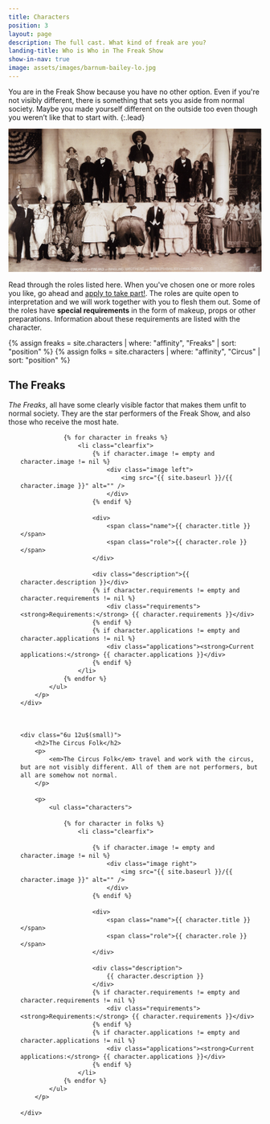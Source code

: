 ```yaml
---
title: Characters
position: 3
layout: page
description: The full cast. What kind of freak are you?
landing-title: Who is Who in The Freak Show
show-in-nav: true
image: assets/images/barnum-bailey-lo.jpg
---
```


You are in the Freak Show because you have no other option. Even if you're not visibly different, there is something that sets you aside from normal society. Maybe you made yourself different on the outside too even though you weren’t like that to start with.
{:.lead}

<img src="assets/images/barnum-bailey.jpg" class="image fit" alt="Barnum Bailey Gang"/>


Read through the roles listed here. When you've chosen one or more roles you like, go ahead and <a href="apply.html">apply to take part!</a>. The roles are quite open to interpretation and we will work together with you to flesh them out. Some of the roles have <strong>special requirements</strong> in the form of makeup, props or other preparations. Information about these requirements are listed with the character.

{% assign freaks = site.characters | where: "affinity", "Freaks" | sort: "position" %}
{% assign folks = site.characters | where: "affinity", "Circus" | sort: "position" %}

<div class="row">
    <div class="6u 12u$(small)">
        <h2>The Freaks</h2>
        <p>
            <em>The Freaks</em>, all have some clearly visible factor that makes them unfit to normal society. They are the star performers of the Freak Show, and also those who receive the most hate.
        </p>
        <p>
            <ul class="characters">



                {% for character in freaks %}
                    <li class="clearfix">
                        {% if character.image != empty and character.image != nil %}
                            <div class="image left">
                                <img src="{{ site.baseurl }}/{{ character.image }}" alt="" />
                            </div>
                        {% endif %}

                        <div>
                            <span class="name">{{ character.title }}</span>
                            <span class="role">{{ character.role }}</span>
                        </div>

                        <div class="description">{{ character.description }}</div>                        
                        {% if character.requirements != empty and character.requirements != nil %}
                            <div class="requirements"><strong>Requirements:</strong> {{ character.requirements }}</div>
                        {% endif %}
                        {% if character.applications != empty and character.applications != nil %}
                            <div class="applications"><strong>Current applications:</strong> {{ character.applications }}</div>
                        {% endif %}
                    </li>
                {% endfor %}
            </ul>
        </p>
    </div>



    <div class="6u 12u$(small)">
        <h2>The Circus Folk</h2>
        <p>
            <em>The Circus Folk</em> travel and work with the circus, but are not visibly different. All of them are not performers, but all are somehow not normal.
        </p>

        <p>
            <ul class="characters">

                {% for character in folks %}
                    <li class="clearfix">

                        {% if character.image != empty and character.image != nil %}
                            <div class="image right">
                                <img src="{{ site.baseurl }}/{{ character.image }}" alt="" />
                            </div>
                        {% endif %}

                        <div>
                            <span class="name">{{ character.title }}</span>
                            <span class="role">{{ character.role }}</span>
                        </div>

                        <div class="description">
                            {{ character.description }}
                        </div>
                        {% if character.requirements != empty and character.requirements != nil %}
                            <div class="requirements"><strong>Requirements:</strong> {{ character.requirements }}</div>
                        {% endif %}
                        {% if character.applications != empty and character.applications != nil %}
                            <div class="applications"><strong>Current applications:</strong> {{ character.applications }}</div>
                        {% endif %}
                    </li>
                {% endfor %}
            </ul>
        </p>

    </div>
</div>

